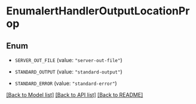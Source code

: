 # EnumalertHandlerOutputLocationProp

## Enum


* `SERVER_OUT_FILE` (value: `"server-out-file"`)

* `STANDARD_OUTPUT` (value: `"standard-output"`)

* `STANDARD_ERROR` (value: `"standard-error"`)


[[Back to Model list]](../README.md#documentation-for-models) [[Back to API list]](../README.md#documentation-for-api-endpoints) [[Back to README]](../README.md)


